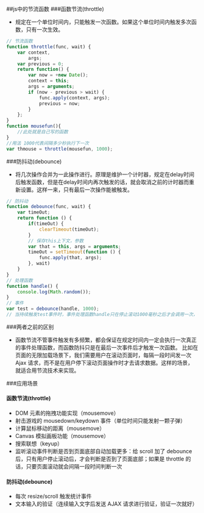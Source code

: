 ##js中的节流函数
###函数节流(throttle)
- 规定在一个单位时间内，只能触发一次函数。如果这个单位时间内触发多次函数，只有一次生效。
``` javascript
// 节流函数
function throttle(func, wait) {
    var context,
        args;
    var previous = 0;
    return function() {
        var now = +new Date();
        context = this;
        args = arguments;
        if (now - previous > wait) {
            func.apply(context, args);
            previous = now;
        }
    };
}
function mousefun(){
    //此处就是自己写的函数
}
//用法 1000代表间隔多少秒执行下一次
var thmouse = throttle(mousefun, 1000);
```

###防抖动(debounce)

- 将几次操作合并为一此操作进行。原理是维护一个计时器，规定在delay时间后触发函数，但是在delay时间内再次触发的话，就会取消之前的计时器而重新设置。这样一来，只有最后一次操作能被触发。

``` javascript
// 防抖动
function debounce(func, wait) {
    var timeOut;
    return function () {
        if(timeOut) {
            clearTimeout(timeOut);
        }
        // 保存this上下文，参数
        var that = this, args = arguments;
        timeOut = setTimeout(function () {
            func.apply(that, args);
        }, wait)
    }
}
// 处理函数
function handle() {
    console.log(Math.random()); 
}
// 事件
var test = debounce(handle, 1000);
// 当持续触发test事件时，事件处理函数handle只在停止滚动1000毫秒之后才会调用一次，也就是说在持续触发test事件的过程中，事件处理函数handle一直没有执行。
```

###两者之前的区别
- 函数节流不管事件触发有多频繁，都会保证在规定时间内一定会执行一次真正的事件处理函数，而函数防抖只是在最后一次事件后才触发一次函数。 比如在页面的无限加载场景下，我们需要用户在滚动页面时，每隔一段时间发一次 Ajax 请求，而不是在用户停下滚动页面操作时才去请求数据。这样的场景，就适合用节流技术来实现。

###应用场景

#### 函数节流(throttle)
- DOM 元素的拖拽功能实现（mousemove）
- 射击游戏的 mousedown/keydown 事件（单位时间只能发射一颗子弹）
- 计算鼠标移动的距离（mousemove）
- Canvas 模拟画板功能（mousemove）
- 搜索联想（keyup）
- 监听滚动事件判断是否到页面底部自动加载更多：给 scroll 加了 debounce 后，只有用户停止滚动后，才会判断是否到了页面底部；如果是 throttle 的话，只要页面滚动就会间隔一段时间判断一次
#### 防抖动(debounce)
- 每次 resize/scroll 触发统计事件
- 文本输入的验证（连续输入文字后发送 AJAX 请求进行验证，验证一次就好）